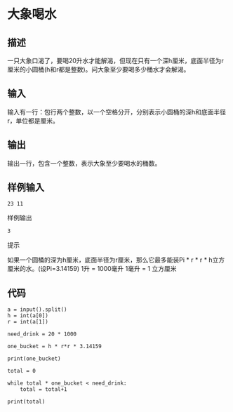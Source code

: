 # 大象喝水

## 描述


一只大象口渴了，要喝20升水才能解渴，但现在只有一个深h厘米，底面半径为r厘米的小圆桶(h和r都是整数)。问大象至少要喝多少桶水才会解渴。

## 输入

输入有一行：包行两个整数，以一个空格分开，分别表示小圆桶的深h和底面半径r，单位都是厘米。

## 输出

输出一行，包含一个整数，表示大象至少要喝水的桶数。

## 样例输入

```
23 11
```

样例输出

```
3
```

提示

如果一个圆桶的深为h厘米，底面半径为r厘米，那么它最多能装Pi * r * r * h立方厘米的水。(设Pi=3.14159)
1升 = 1000毫升
1毫升 = 1 立方厘米


## 代码

```python3
a = input().split()
h = int(a[0])
r = int(a[1])

need_drink = 20 * 1000

one_bucket = h * r*r * 3.14159

print(one_bucket)

total = 0

while total * one_bucket < need_drink:
    total = total+1

print(total)
```
